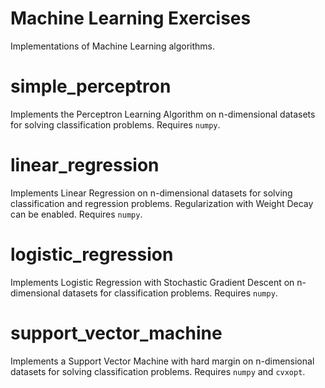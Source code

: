 # Machine Learning Exercises
Implementations of Machine Learning algorithms.


# simple_perceptron
Implements the Perceptron Learning Algorithm on n-dimensional datasets for solving classification problems. Requires `numpy`.

# linear_regression
Implements Linear Regression on n-dimensional datasets for solving classification and regression problems. Regularization with Weight Decay can be enabled. Requires `numpy`.

# logistic_regression
Implements Logistic Regression with Stochastic Gradient Descent on n-dimensional datasets for classification problems. Requires `numpy`.

# support_vector_machine
Implements a Support Vector Machine with hard margin on n-dimensional datasets for solving classification problems. Requires `numpy` and `cvxopt`.

